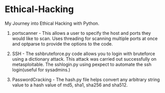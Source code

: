 # Ethical-Hacking
My Journey into Ethical Hacking with Python.

1. portscanner - This allows a user to specify the host and ports they would like to scan. Uses threading for scanning multiple ports at once and
 optparse to provide the options to the code.

2. SSH - The sshbruteforce.py code allows you to login with bruteforce using a dictionary attack. This attack was carried out successfully on metasploitable.
The sshlogin.py using pexpect to automate the ssh login(useful for sysadmins.)

3. PasswordCracking - The hash.py file helps convert any arbitrary string value to a hash value of md5, sha1, sha256 and sha512.